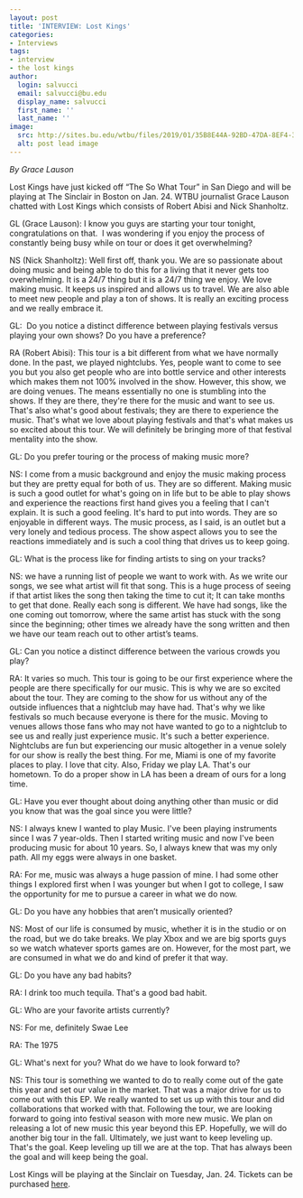 ```yaml
---
layout: post
title: 'INTERVIEW: Lost Kings'
categories:
- Interviews
tags:
- interview
- the lost kings
author:
  login: salvucci
  email: salvucci@bu.edu
  display_name: salvucci
  first_name: ''
  last_name: ''
image:
  src: http://sites.bu.edu/wtbu/files/2019/01/35B8E44A-92BD-47DA-8EF4-3D25AD9D0000.jpeg
  alt: post lead image
---
```


_By Grace Lauson_

Lost Kings have just kicked off “The So What Tour” in San Diego and will be playing at The Sinclair in Boston on Jan. 24. WTBU journalist Grace Lauson chatted with Lost Kings which consists of Robert Abisi and Nick Shanholtz.

GL (Grace Lauson): I know you guys are starting your tour tonight, congratulations on that.  I was wondering if you enjoy the process of constantly being busy while on tour or does it get overwhelming?

NS (Nick Shanholtz): Well first off, thank you. We are so passionate about doing music and being able to do this for a living that it never gets too overwhelming. It is a 24/7 thing but it is a 24/7 thing we enjoy. We love making music. It keeps us inspired and allows us to travel. We are also able to meet new people and play a ton of shows. It is really an exciting process and we really embrace it.

GL:  Do you notice a distinct difference between playing festivals versus playing your own shows? Do you have a preference?

RA (Robert Abisi): This tour is a bit different from what we have normally done. In the past, we played nightclubs. Yes, people want to come to see you but you also get people who are into bottle service and other interests which makes them not 100% involved in the show. However, this show, we are doing venues. The means essentially no one is stumbling into the shows. If they are there, they're there for the music and want to see us. That's also what's good about festivals; they are there to experience the music. That's what we love about playing festivals and that's what makes us so excited about this tour. We will definitely be bringing more of that festival mentality into the show.

GL: Do you prefer touring or the process of making music more?

NS: I come from a music background and enjoy the music making process but they are pretty equal for both of us. They are so different. Making music is such a good outlet for what's going on in life but to be able to play shows and experience the reactions first hand gives you a feeling that I can't explain. It is such a good feeling. It's hard to put into words. They are so enjoyable in different ways. The music process, as I said, is an outlet but a very lonely and tedious process. The show aspect allows you to see the reactions immediately and is such a cool thing that drives us to keep going.

GL: What is the process like for finding artists to sing on your tracks?

NS: we have a running list of people we want to work with. As we write our songs, we see what artist will fit that song. This is a huge process of seeing if that artist likes the song then taking the time to cut it; It can take months to get that done. Really each song is different. We have had songs, like the one coming out tomorrow, where the same artist has stuck with the song since the beginning; other times we already have the song written and then we have our team reach out to other artist’s teams.

GL: Can you notice a distinct difference between the various crowds you play?

RA: It varies so much. This tour is going to be our first experience where the people are there specifically for our music. This is why we are so excited about the tour. They are coming to the show for us without any of the outside influences that a nightclub may have had. That's why we like festivals so much because everyone is there for the music. Moving to venues allows those fans who may not have wanted to go to a nightclub to see us and really just experience music. It's such a better experience. Nightclubs are fun but experiencing our music altogether in a venue solely for our show is really the best thing. For me, Miami is one of my favorite places to play. I love that city. Also, Friday we play LA. That's our hometown. To do a proper show in LA has been a dream of ours for a long time.

GL: Have you ever thought about doing anything other than music or did you know that was the goal since you were little?

NS: I always knew I wanted to play Music. I've been playing instruments since I was 7 year-olds. Then I started writing music and now I've been producing music for about 10 years. So, I always knew that was my only path. All my eggs were always in one basket.

RA: For me, music was always a huge passion of mine. I had some other things I explored first when I was younger but when I got to college, I saw the opportunity for me to pursue a career in what we do now.

GL: Do you have any hobbies that aren’t musically oriented?

NS: Most of our life is consumed by music, whether it is in the studio or on the road, but we do take breaks. We play Xbox and we are big sports guys so we watch whatever sports games are on. However, for the most part, we are consumed in what we do and kind of prefer it that way.

GL: Do you have any bad habits?

RA: I drink too much tequila. That's a good bad habit.

GL: Who are your favorite artists currently?

NS: For me, definitely Swae Lee

RA: The 1975

GL: What's next for you? What do we have to look forward to?

NS: This tour is something we wanted to do to really come out of the gate this year and set our value in the market. That was a major drive for us to come out with this EP. We really wanted to set us up with this tour and did collaborations that worked with that. Following the tour, we are looking forward to going into festival season with more new music. We plan on releasing a lot of new music this year beyond this EP. Hopefully, we will do another big tour in the fall. Ultimately, we just want to keep leveling up. That's the goal. Keep leveling up till we are at the top. That has always been the goal and will keep being the goal.

Lost Kings will be playing at the Sinclair on Tuesday, Jan. 24. Tickets can be purchased [here](https://www.google.com/url?q=https://www.google.com/url?q%3Dhttps://www.wearelostkings.com%26amp;sa%3DD%26amp;ust%3D1547858711918000&sa=D&ust=1547858711925000&usg=AFQjCNH726DEfFafYVHhOEmzZkGK8GAh5Q).